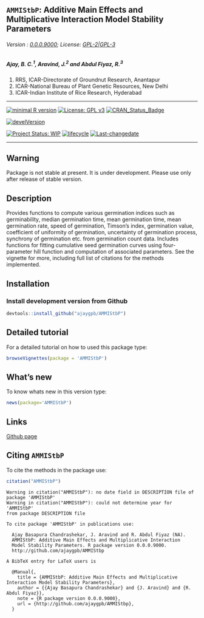 
## `AMMIStbP`: Additive Main Effects and Multiplicative Interaction Model Stability Parameters

###### Version : [0.0.0.9000](https://ajaygpb.github.io/AMMIStbP/); License: [GPL-2|GPL-3](https://www.r-project.org/Licenses/)

##### *Ajay, B. C.<sup>1</sup>, Aravind, J.<sup>2</sup> and Abdul Fiyaz, R.<sup>3</sup>*

1.  RRS, ICAR-Directorate of Groundnut Research, Anantapur
2.  ICAR-National Bureau of Plant Genetic Resources, New Delhi
3.  ICAR-Indian Institute of Rice Research, Hyderabad

-----

[![minimal R
version](https://img.shields.io/badge/R%3E%3D-3.0.2-6666ff.svg)](https://cran.r-project.org/)
[![License: GPL
v3](https://img.shields.io/badge/License-GPL%20v3-blue.svg)](https://www.gnu.org/licenses/gpl-3.0)
[![CRAN\_Status\_Badge](https://www.r-pkg.org/badges/version-last-release/AMMIStbp)](https://cran.r-project.org/package=AMMIStbp)
<!-- [![rstudio mirror downloads](https://cranlogs.r-pkg.org/badges/grand-total/AMMIStbp?color=green)](https://CRAN.R-project.org/package=AMMIStbp) -->
<!-- [![packageversion](https://img.shields.io/badge/Package%20version-0.2.3.3-orange.svg)](https://github.com/ajaygpb/AMMIStbp) -->
[![develVersion](https://img.shields.io/badge/devel%20version-0.0.0.9000-orange.svg)](https://github.com/ajaygpb/AMMIStbp)
<!-- [![GitHub Download Count](https://github-basic-badges.herokuapp.com/downloads/ajaygpb/AMMIStbp/total.svg)] -->
[![Project Status:
WIP](http://www.repostatus.org/badges/latest/wip.svg)](http://www.repostatus.org/#wip)
[![lifecycle](https://img.shields.io/badge/lifecycle-experimental-orange.svg)](https://www.tidyverse.org/lifecycle/#experimental)
[![Last-changedate](https://img.shields.io/badge/last%20change-2018--07--20-yellowgreen.svg)](/commits/master)
<!-- [![Rdoc](http://www.rdocumentation.org/badges/version/AMMIStbp)](http://www.rdocumentation.org/packages/AMMIStbp) -->
<!-- [![Zenodo DOI](https://zenodo.org/badge/DOI/10.5281/zenodo.841963.svg)](https://doi.org/10.5281/zenodo.841963) -->
<!-- [![Analytics](https://pro-pulsar-193905.appspot.com/UA-116683292-1/welcome-page)](https://github.com/aravind-j/google-analytics-beacon) -->

-----

## Warning

Package is not stable at present. It is under development. Please use
only after release of stable version.

## Description

Provides functions to compute various germination indices such as
germinability, median germination time, mean germination time, mean
germination rate, speed of germination, Timson’s index, germination
value, coefficient of uniformity of germination, uncertainty of
germination process, synchrony of germination etc. from germination
count data. Includes functions for fitting cumulative seed germination
curves using four-parameter hill function and computation of associated
parameters. See the vignette for more, including full list of citations
for the methods implemented.

## Installation

### Install development version from Github

``` r
devtools::install_github("ajaygpb/AMMIStbP")
```

## Detailed tutorial

For a detailed tutorial on how to used this package type:

``` r
browseVignettes(package = 'AMMIStbP')
```

## What’s new

To know whats new in this version type:

``` r
news(package='AMMIStbP')
```

## Links

<!-- [CRAN page](https://cran.r-project.org/package=AMMIStbP) -->

[Github page](https://github.com/ajaygpb/AMMIStbP)

<!-- [Github website](https://ajaygpb.github.io/AMMIStbP/) -->

<!-- [Zenodo DOI](https://doi.org/10.5281/zenodo.1310011) -->

## Citing `AMMIStbP`

To cite the methods in the package
    use:

``` r
citation("AMMIStbP")
```

    Warning in citation("AMMIStbP"): no date field in DESCRIPTION file of
    package 'AMMIStbP'
    Warning in citation("AMMIStbP"): could not determine year for 'AMMIStbP'
    from package DESCRIPTION file
    
    To cite package 'AMMIStbP' in publications use:
    
      Ajay Basapura Chandrashekar, J. Aravind and R. Abdul Fiyaz (NA).
      AMMIStbP: Additive Main Effects and Multiplicative Interaction
      Model Stability Parameters. R package version 0.0.0.9000.
      http://github.com/ajaygpb/AMMIStbp
    
    A BibTeX entry for LaTeX users is
    
      @Manual{,
        title = {AMMIStbP: Additive Main Effects and Multiplicative Interaction Model Stability Parameters},
        author = {{Ajay Basapura Chandrashekar} and {J. Aravind} and {R. Abdul Fiyaz}},
        note = {R package version 0.0.0.9000},
        url = {http://github.com/ajaygpb/AMMIStbp},
      }
